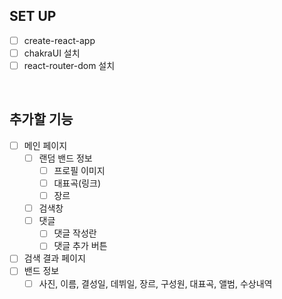 ## SET UP

- [ ] create-react-app
- [ ] chakraUI 설치
- [ ] react-router-dom 설치

<br>

## 추가할 기능

- [ ] 메인 페이지
  - [ ] 랜덤 밴드 정보
    - [ ] 프로필 이미지
    - [ ] 대표곡(링크)
    - [ ] 장르
  - [ ] 검색창
  - [ ] 댓글
    - [ ] 댓글 작성란
    - [ ] 댓글 추가 버튼
- [ ] 검색 결과 페이지
- [ ] 밴드 정보
  - [ ] 사진, 이름, 결성일, 데뷔일, 장르, 구성원, 대표곡, 앨범, 수상내역
